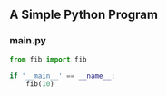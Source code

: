 
## A Simple Python Program

### main.py

``` python
from fib import fib

if '__main__' == __name__:
    fib(10)
```
